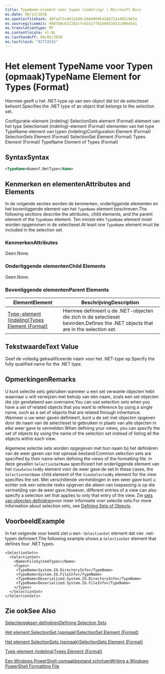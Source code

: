```yaml
---
title: TypeName-element voor typen (indeling) | Microsoft Docs
ms.date: 09/13/2016
ms.openlocfilehash: 40fad73c66124d6c3b0d969b4268713a492c963a
ms.sourcegitcommit: 0907b8c6322d2c7c61b17f8168d53452c8964b41
ms.translationtype: MT
ms.contentlocale: nl-NL
ms.lasthandoff: 08/05/2020
ms.locfileid: "87772532"
---
```

# <a name="typename-element-for-types-format"></a><span data-ttu-id="28648-102">Het element TypeName voor Typen (opmaak)</span><span class="sxs-lookup"><span data-stu-id="28648-102">TypeName Element for Types (Format)</span></span>

<span data-ttu-id="28648-103">Hiermee geeft u het .NET-type op van een object dat tot de selectieset behoort.</span><span class="sxs-lookup"><span data-stu-id="28648-103">Specifies the .NET type of an object that belongs to the selection set.</span></span>

<span data-ttu-id="28648-104">Configuratie-element (indeling) SelectionSets element (Format) element van het type Selectionset (indeling)-element (Format) elementen van het type TypeName-element van typen (indeling)</span><span class="sxs-lookup"><span data-stu-id="28648-104">Configuration Element (Format) SelectionSets Element (Format) SelectionSet Element (Format) Types Element (Format) TypeName Element of Types (Format)</span></span>

## <a name="syntax"></a><span data-ttu-id="28648-105">Syntax</span><span class="sxs-lookup"><span data-stu-id="28648-105">Syntax</span></span>

```xml
<TypeName>Nameof.NetType</Name>
```

## <a name="attributes-and-elements"></a><span data-ttu-id="28648-106">Kenmerken en elementen</span><span class="sxs-lookup"><span data-stu-id="28648-106">Attributes and Elements</span></span>

<span data-ttu-id="28648-107">In de volgende secties worden de kenmerken, onderliggende elementen en het bovenliggende element van het `TypeName` element beschreven.</span><span class="sxs-lookup"><span data-stu-id="28648-107">The following sections describe the attributes, child elements, and the parent element of the `TypeName` element.</span></span> <span data-ttu-id="28648-108">Ten minste één `TypeName` element moet worden opgenomen in de selectieset.</span><span class="sxs-lookup"><span data-stu-id="28648-108">At least one `TypeName` element must be included in the selection set.</span></span>

### <a name="attributes"></a><span data-ttu-id="28648-109">Kenmerken</span><span class="sxs-lookup"><span data-stu-id="28648-109">Attributes</span></span>

<span data-ttu-id="28648-110">Geen.</span><span class="sxs-lookup"><span data-stu-id="28648-110">None.</span></span>

### <a name="child-elements"></a><span data-ttu-id="28648-111">Onderliggende elementen</span><span class="sxs-lookup"><span data-stu-id="28648-111">Child Elements</span></span>

<span data-ttu-id="28648-112">Geen.</span><span class="sxs-lookup"><span data-stu-id="28648-112">None.</span></span>

### <a name="parent-elements"></a><span data-ttu-id="28648-113">Bovenliggende elementen</span><span class="sxs-lookup"><span data-stu-id="28648-113">Parent Elements</span></span>

|<span data-ttu-id="28648-114">Element</span><span class="sxs-lookup"><span data-stu-id="28648-114">Element</span></span>|<span data-ttu-id="28648-115">Beschrijving</span><span class="sxs-lookup"><span data-stu-id="28648-115">Description</span></span>|
|-------------|-----------------|
|[<span data-ttu-id="28648-116">Type-element (indeling)</span><span class="sxs-lookup"><span data-stu-id="28648-116">Types Element (Format)</span></span>](./types-element-for-selectionset-format.md)|<span data-ttu-id="28648-117">Hiermee definieert u de .NET-objecten die zich in de selectieset bevinden.</span><span class="sxs-lookup"><span data-stu-id="28648-117">Defines the .NET objects that are in the selection set.</span></span>|

## <a name="text-value"></a><span data-ttu-id="28648-118">Tekstwaarde</span><span class="sxs-lookup"><span data-stu-id="28648-118">Text Value</span></span>

<span data-ttu-id="28648-119">Geef de volledig gekwalificeerde naam voor het .NET-type op.</span><span class="sxs-lookup"><span data-stu-id="28648-119">Specify the fully qualified name for the .NET type.</span></span>

## <a name="remarks"></a><span data-ttu-id="28648-120">Opmerkingen</span><span class="sxs-lookup"><span data-stu-id="28648-120">Remarks</span></span>

<span data-ttu-id="28648-121">U kunt selectie sets gebruiken wanneer u een set verwante objecten hebt waarnaar u wilt verwijzen met behulp van één naam, zoals een set objecten die zijn gerelateerd aan overname.</span><span class="sxs-lookup"><span data-stu-id="28648-121">You can use selection sets when you have a set of related objects that you want to reference by using a single name, such as a set of objects that are related through inheritance.</span></span> <span data-ttu-id="28648-122">Wanneer u uw weer gaven definieert, kunt u de set met objecten opgeven door de naam van de selectieset te gebruiken in plaats van alle objecten in elke weer gave te vermelden.</span><span class="sxs-lookup"><span data-stu-id="28648-122">When defining your views, you can specify the set of objects by using the name of the selection set instead of listing all the objects within each view.</span></span>

<span data-ttu-id="28648-123">Algemene selectie sets worden opgegeven met hun naam bij het definiëren van de weer gaven van het opmaak bestand.</span><span class="sxs-lookup"><span data-stu-id="28648-123">Common selection sets are specified by their name when defining the views of the formatting file.</span></span> <span data-ttu-id="28648-124">In deze gevallen `SelectionSetName` specificeert het onderliggende element van het `ViewSelectedBy` element voor de weer gave de set.</span><span class="sxs-lookup"><span data-stu-id="28648-124">In these cases, the `SelectionSetName` child element of the `ViewSelectedBy` element for the view specifies the set.</span></span> <span data-ttu-id="28648-125">Met verschillende vermeldingen in een weer gave kunt u echter ook een selectie reeks opgeven die alleen van toepassing is op die vermelding van de weer gave.</span><span class="sxs-lookup"><span data-stu-id="28648-125">However, different entries of a view can also specify a selection set that applies to only that entry of the view.</span></span> <span data-ttu-id="28648-126">Zie [sets van objecten definiëren](./defining-selection-sets.md)voor meer informatie over selectie sets.</span><span class="sxs-lookup"><span data-stu-id="28648-126">For more information about selection sets, see [Defining Sets of Objects](./defining-selection-sets.md).</span></span>

## <a name="example"></a><span data-ttu-id="28648-127">Voorbeeld</span><span class="sxs-lookup"><span data-stu-id="28648-127">Example</span></span>

<span data-ttu-id="28648-128">In het volgende voor beeld ziet u een- `SelectionSet` element dat vier .net-typen definieert.</span><span class="sxs-lookup"><span data-stu-id="28648-128">The following example shows a `SelectionSet` element that defines four .NET types.</span></span>

```
<SelectionSets>
  <SelectionSet>
    <Name>FileSystemTypes</Name>
    <Types>
     <TypeName>System.IO.DirectoryInfo</TypeName>
     <TypeName>System.IO.FileInfo</TypeName>
     <TypeName>Deserialized.System.IO.DirectoryInfo</TypeName>
     <TypeName>Deserialized.System.IO.FileInfo</TypeName>
    </Types>
  </SelectionSet>
</SelectionSets>
```

## <a name="see-also"></a><span data-ttu-id="28648-129">Zie ook</span><span class="sxs-lookup"><span data-stu-id="28648-129">See Also</span></span>

[<span data-ttu-id="28648-130">Selectiereeksen definiëren</span><span class="sxs-lookup"><span data-stu-id="28648-130">Defining Selection Sets</span></span>](./defining-selection-sets.md)

[<span data-ttu-id="28648-131">Het element SelectionSet (opmaak)</span><span class="sxs-lookup"><span data-stu-id="28648-131">SelectionSet Element (Format)</span></span>](./selectionset-element-format.md)

[<span data-ttu-id="28648-132">Het element SelectionSets (opmaak)</span><span class="sxs-lookup"><span data-stu-id="28648-132">SelectionSets Element (Format)</span></span>](./selectionsets-element-format.md)

[<span data-ttu-id="28648-133">Type-element (indeling)</span><span class="sxs-lookup"><span data-stu-id="28648-133">Types Element (Format)</span></span>](./types-element-for-selectionset-format.md)

[<span data-ttu-id="28648-134">Een Windows PowerShell-opmaakbestand schrijven</span><span class="sxs-lookup"><span data-stu-id="28648-134">Writing a Windows PowerShell Formatting File</span></span>](./writing-a-powershell-formatting-file.md)
